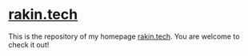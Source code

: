 # [rakin.tech](https://rakin.tech)

This is the repository of my homepage [rakin.tech](https://rakin.tech). You are welcome to check it out!
